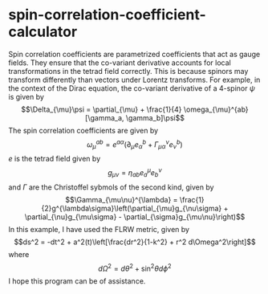 # spin-correlation-coefficient-calculator
Spin correlation coefficients are parametrized coefficients that act as gauge fields. They ensure that the co-variant derivative accounts for local transformations in the tetrad field correctly. This is because spinors may transform differently than vectors under Lorentz transforms. 
For example, in the context of the Dirac equation, the co-variant derivative of a 4-spinor $\psi$ is given by
$$\Delta_{\mu}\psi = \partial_{\mu} + \frac{1}{4} \omega_{\mu}^{ab}[\gamma_a, \gamma_b]\psi$$
The spin correlation coefficients are given by
$$\omega_{\mu}^{ab} = e^{a\alpha}\left(\partial_
{\mu}e_{\alpha}^b + \Gamma_{\mu\alpha}^{\nu} e_{\nu}^{b}\right)$$
$e$ is the tetrad field given by
$$g_{\mu\nu} = \eta_{ab}e_a^{\mu}e_b^{\nu}$$
and $\Gamma$ are the Christoffel sybmols of the second kind, given by
$$\Gamma_{\mu\nu}^{\lambda} = \frac{1}{2}g^{\lambda\sigma}\left(\partial_{\mu}g_{\nu\sigma} + \partial_{\nu}g_{\mu\sigma} - \partial_{\sigma}g_{\mu\nu}\right)$$
In this example, I have used the FLRW metric, given by
$$ds^2 = -dt^2 + a^2(t)\left[\frac{dr^2}{1-k^2} + r^2 d\Omega^2\right]$$
where $$d\Omega^2 = d\theta^2 + \sin^2 \theta d\phi^2$$
I hope this program can be of assistance.